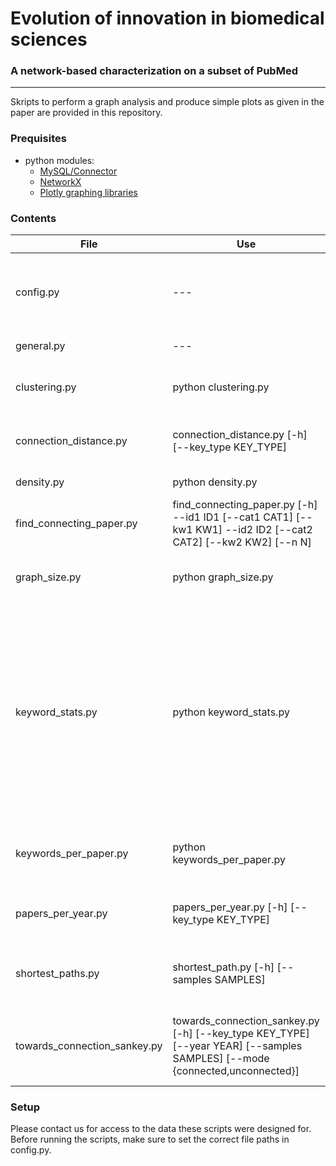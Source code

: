 # Evolution of innovation in biomedical sciences
### A network-based characterization on a subset of PubMed

---

Skripts to perform a graph analysis and produce simple plots as given in the paper are provided in this repository.

### Prequisites
 - python modules:
    - [MySQL/Connector](https://dev.mysql.com/doc/connector-python/en/) 
    - [NetworkX](http://networkx.github.io/)
    - [Plotly graphing libraries](https://plotly.com/graphing-libraries/)

### Contents

| File | Use | Output | Remarks |
| --- | --- | --- | --- |
| config.py | --- | --- | defines globals and file locations. See *setup* |
| general.py | --- | --- | helper functions |
| clustering.py | python clustering.py | plot comparing the average clustering coefficients of all graphs | --- |
| connection_distance.py | connection_distance.py [-h] [--key_type KEY_TYPE] | plot depicting in what distance keywords are before a connection is created | --- |
| density.py | python density.py | plot comparing the density of all graphs | --- |
| find_connecting_paper.py |find_connecting_paper.py [-h] --id1 ID1 [--cat1 CAT1] [--kw1 KW1] --id2 ID2 [--cat2 CAT2] [--kw2 KW2] [--n N] | outputs some N papers co-mentioning keywords with ID1 and ID2 in their abstract | --- |
| graph_size.py | python graph_size.py | Plot comparing number of keywords in 'chemical', 'disease', 'gene' and full graph | --- | 
| keyword_stats.py | python keyword_stats.py | Creates 4 types of plots: *'keyword_occurrence'*: Keyword occurrences in all papers (counting duplicates) *'active_keywords_rate'*: rate of keywords known until a year that occur in that year, *'new_keywords'*: New keywords and keyword 'vocabulary' process, '*new_keywords_rate'*: Rate keyword introductions to all keyword occurrences | created in one script since the plots are based on the same data |
| keywords_per_paper.py | python keywords_per_paper.py | figure depicting the mean number of keywords per paper, comparing the keyword categories | --- | 
| papers_per_year.py | papers_per_year.py [-h] [--key_type KEY_TYPE] | ounts publications per year and keyword type. Joins result into a single figure. | --- | 
| shortest_paths.py | shortest_path.py [-h] [--samples SAMPLES] | estimation of the average length of the shortest path between not yet connected keywords | --- | 
| towards_connection_sankey.py | towards_connection_sankey.py [-h] [--key_type KEY_TYPE] [--year YEAR] [--samples SAMPLES] [--mode {connected,unconnected}] | plotly figure depicting evolution of the distance between a (sampled) set of keyword pairs over time | --- |

### Setup

Please contact us for access to the data these scripts were designed for. 
Before running the scripts, make sure to set the correct file paths in config.py.